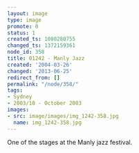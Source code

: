 ```yaml
---
layout: image
type: image
promote: 0
status: 1
created_ts: 1080280755
changed_ts: 1372159361
node_id: 358
title: 01242 - Manly Jazz
created: '2004-03-26'
changed: '2013-06-25'
redirect_from: []
permalink: "/node/358/"
tags:
- Sydney
- 2003/10 - October 2003
images:
- src: image/images/img_1242-358.jpg
  name: img_1242-358.jpg
---
```

One of the stages at the Manly jazz festival.
